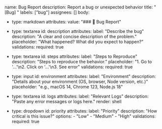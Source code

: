 name: Bug Report
description: Report a bug or unexpected behavior
title: "[Bug] "
labels: ["bug"]
assignees: []
body:
  - type: markdown
    attributes:
      value: "### 🐛 Bug Report"

  - type: textarea
    id: description
    attributes:
      label: "Describe the bug"
      description: "A clear and concise description of the problem."
      placeholder: "What happened? What did you expect to happen?"
    validations:
      required: true

  - type: textarea
    id: steps
    attributes:
      label: "Steps to Reproduce"
      description: "Steps to reproduce the behavior."
      placeholder: "1. Go to '...'\n2. Click on '...'\n3. See error"
    validations:
      required: true

  - type: input
    id: environment
    attributes:
      label: "Environment"
      description: "Details about your environment (OS, browser, Node version, etc.)"
      placeholder: "e.g., macOS 14, Chrome 123, Node.js 18"
  
  - type: textarea
    id: logs
    attributes:
      label: "Relevant Logs"
      description: "Paste any error messages or logs here."
      render: shell

  - type: dropdown
    id: priority
    attributes:
      label: "Priority"
      description: "How critical is this issue?"
      options:
        - "Low"
        - "Medium"
        - "High"
    validations:
      required: true
